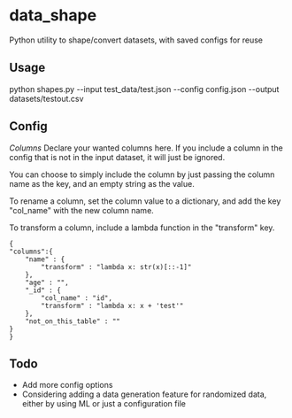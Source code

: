 # data_shape
Python utility to shape/convert datasets, with saved configs for reuse

## Usage
python shapes.py --input test_data/test.json --config config.json --output datasets/testout.csv

## Config

*Columns*
Declare your wanted columns here. If you include a column in the config that is not in the input dataset, it will just be ignored.

You can choose to simply include the column by just passing the column name as the key, and an empty string as the value.

To rename a column, set the column value to a dictionary, and add the key "col_name" with the new column name.

To transform a column, include a lambda function in the "transform" key.

```
{
"columns":{
    "name" : {
        "transform" : "lambda x: str(x)[::-1]"
    },
    "age" : "",
    "_id" : {
        "col_name" : "id",
        "transform" : "lambda x: x + 'test'"
    },
    "not_on_this_table" : ""
}
}
```

## Todo

* Add more config options
* Considering adding a data generation feature for randomized data, either by using ML or just a configuration file
